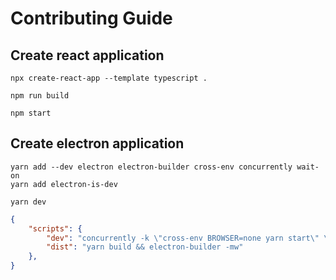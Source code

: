 # Contributing Guide

## Create react application

```shell
npx create-react-app --template typescript .
```

```shell
npm run build
```

```shell
npm start
```

## Create electron application

```shell
yarn add --dev electron electron-builder cross-env concurrently wait-on
yarn add electron-is-dev
```

```shell
yarn dev
```

```json
{
    "scripts": {
        "dev": "concurrently -k \"cross-env BROWSER=none yarn start\" \"wait-on http://localhost:3000 && electron .\"",
        "dist": "yarn build && electron-builder -mw"
    },
}
```

